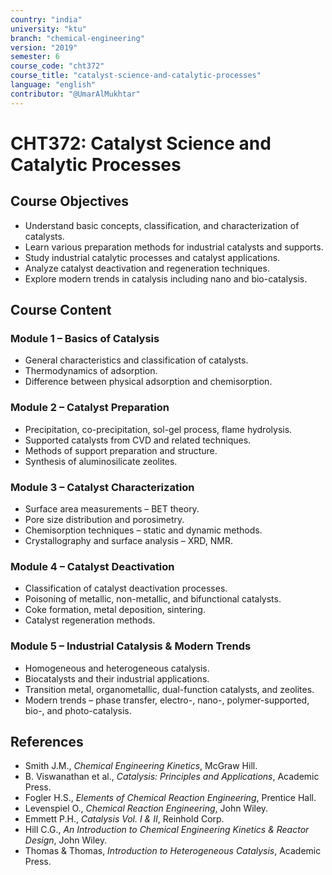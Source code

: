 ```yaml
---
country: "india"
university: "ktu"
branch: "chemical-engineering"
version: "2019"
semester: 6
course_code: "cht372"
course_title: "catalyst-science-and-catalytic-processes"
language: "english"
contributor: "@UmarAlMukhtar"
---
```


# CHT372: Catalyst Science and Catalytic Processes

## Course Objectives
* Understand basic concepts, classification, and characterization of catalysts.  
* Learn various preparation methods for industrial catalysts and supports.  
* Study industrial catalytic processes and catalyst applications.  
* Analyze catalyst deactivation and regeneration techniques.  
* Explore modern trends in catalysis including nano and bio-catalysis.  

## Course Content

### Module 1 – Basics of Catalysis
* General characteristics and classification of catalysts.  
* Thermodynamics of adsorption.  
* Difference between physical adsorption and chemisorption.  

### Module 2 – Catalyst Preparation
* Precipitation, co-precipitation, sol-gel process, flame hydrolysis.  
* Supported catalysts from CVD and related techniques.  
* Methods of support preparation and structure.  
* Synthesis of aluminosilicate zeolites.  

### Module 3 – Catalyst Characterization
* Surface area measurements – BET theory.  
* Pore size distribution and porosimetry.  
* Chemisorption techniques – static and dynamic methods.  
* Crystallography and surface analysis – XRD, NMR.  

### Module 4 – Catalyst Deactivation
* Classification of catalyst deactivation processes.  
* Poisoning of metallic, non-metallic, and bifunctional catalysts.  
* Coke formation, metal deposition, sintering.  
* Catalyst regeneration methods.  

### Module 5 – Industrial Catalysis & Modern Trends
* Homogeneous and heterogeneous catalysis.  
* Biocatalysts and their industrial applications.  
* Transition metal, organometallic, dual-function catalysts, and zeolites.  
* Modern trends – phase transfer, electro-, nano-, polymer-supported, bio-, and photo-catalysis.  

## References
* Smith J.M., *Chemical Engineering Kinetics*, McGraw Hill.  
* B. Viswanathan et al., *Catalysis: Principles and Applications*, Academic Press.  
* Fogler H.S., *Elements of Chemical Reaction Engineering*, Prentice Hall.  
* Levenspiel O., *Chemical Reaction Engineering*, John Wiley.  
* Emmett P.H., *Catalysis Vol. I & II*, Reinhold Corp.  
* Hill C.G., *An Introduction to Chemical Engineering Kinetics & Reactor Design*, John Wiley.  
* Thomas & Thomas, *Introduction to Heterogeneous Catalysis*, Academic Press.  
